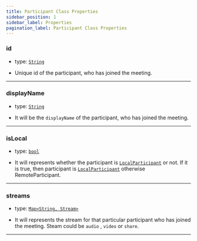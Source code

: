```yaml
---
title: Participant Class Properties
sidebar_position: 1
sidebar_label: Properties
pagination_label: Participant Class Properties
---
```


<div class="sdk-api-ref-only-h4">

### id

- type: [`String`](https://api.flutter.dev/flutter/dart-core/String-class.html)

- Unique id of the participant, who has joined the meeting.

---

### displayName

- type: [`String`](https://api.flutter.dev/flutter/dart-core/String-class.html)

- It will be the `displayName` of the participant, who has joined the meeting.

---

### isLocal

- type: [`bool`](https://api.flutter.dev/flutter/dart-core/bool-class.html)

- It will represents whether the participant is [`LocalParticipant`](../meeting-class/properties#localparticipant) or not. If it is true, then participant is [`LocalParticipant`](../meeting-class/properties#localparticipant) otherwise RemoteParticipant.

---

### streams

- type: [`Map<String, Stream>`](https://api.flutter.dev/flutter/dart-core/Map-class.html)

- It will represents the stream for that particular participant who has joined the meeting. Steam could be `audio` , `video` or `share`.

---

</div>
